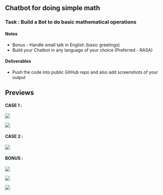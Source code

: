 ## Chatbot for doing simple math

### Task : Build a Bot to do basic mathematical operations

 #### Notes
   - Bonus - Handle small talk in English (basic greetings)
   - Build your Chatbot in any language of your choice (Preferred - RASA)

 #### Deliverables
   - Push the code into public GitHub repo and also add screenshots of your output

 <!-- ## Getting started

 - Ensure you have python and pip
 - install the requirements using

 ``` shell
  pip install -r requirements.txt
  ```
### Usage

 - Train the model using
  ``` shell
  rasa train
  ```
  - Run actions
  ``` shell
  rasa run actions
  ```
  - Open a new terminal and run the bot
  ``` shell
  rasa shell
  ```
  - Use /stop to quit
  ``` shell
  Your input -> /stop
  ``` -->

## Previews

#### CASE 1 :
<img src=".\screenshots\case1a.png" style="display: block;"></img>
   
<img src=".\screenshots\case1b.png" style="display: block;"></img>
   
#### CASE 2 :
<img src=".\screenshots\case2.png" style="display: block;"></img>
   
#### BONUS :
<img src=".\screenshots\bonus1.png" style="display: block;"></img>
   
<img src=".\screenshots\bonus2a.png" style="display: block;"></img>
   
 <img src=".\screenshots\bonus2b.png" style="display: block;"></img>